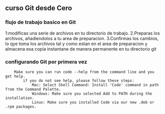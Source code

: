 ## curso Git desde Cero

### flujo de trabajo basico en Git
1:modificas una serie de archivos en tu directorio de trabajo.
2.Preparas los archivos, añadiendolos a tu area de preparacion.
3.Confirmas los cambios, lo qye toma los archivos tal y como estan en el area de preparacion y almacena esa copia instantane de manera permanente en tu directorio git
### configurando Git por primera vez
```
    Make sure you can run code --help from the command line and you get help.
        if you do not see help, please follow these steps:
            Mac: Select Shell Command: Install 'Code' command in path from the Command Palette.
            Windows: Make sure you selected Add to PATH during the installation.
            Linux: Make sure you installed Code via our new .deb or .rpm packages.
```

